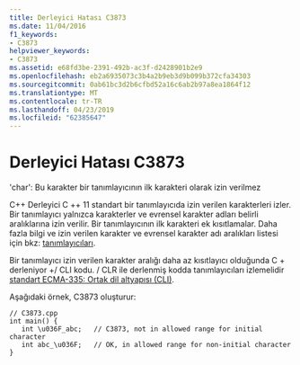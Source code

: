 ```yaml
---
title: Derleyici Hatası C3873
ms.date: 11/04/2016
f1_keywords:
- C3873
helpviewer_keywords:
- C3873
ms.assetid: e68fd3be-2391-492b-ac3f-d2428901b2e9
ms.openlocfilehash: eb2a6935073c3b4a2b9eb3d9b099b372cfa34303
ms.sourcegitcommit: 0ab61bc3d2b6cfbd52a16c6ab2b97a8ea1864f12
ms.translationtype: MT
ms.contentlocale: tr-TR
ms.lasthandoff: 04/23/2019
ms.locfileid: "62385647"
---
```

# <a name="compiler-error-c3873"></a>Derleyici Hatası C3873

'char': Bu karakter bir tanımlayıcının ilk karakteri olarak izin verilmez

C++ Derleyici C ++ 11 standart bir tanımlayıcıda izin verilen karakterleri izler. Bir tanımlayıcı yalnızca karakterler ve evrensel karakter adları belirli aralıklarına izin verilir. Bir tanımlayıcının ilk karakteri ek kısıtlamalar. Daha fazla bilgi ve izin verilen karakter ve evrensel karakter adı aralıkları listesi için bkz: [tanımlayıcıları](../../cpp/identifiers-cpp.md).

Bir tanımlayıcı izin verilen karakter aralığı daha az kısıtlayıcı olduğunda C + derleniyor +/ CLI kodu. / CLR ile derlenmiş kodda tanımlayıcıları izlemelidir [standart ECMA-335: Ortak dil altyapısı (CLI)](http://www.ecma-international.org/publications/standards/Ecma-335.htm).

Aşağıdaki örnek, C3873 oluşturur:

```
// C3873.cpp
int main() {
   int \u036F_abc;   // C3873, not in allowed range for initial character
   int abc_\u036F;   // OK, in allowed range for non-initial character
}
```